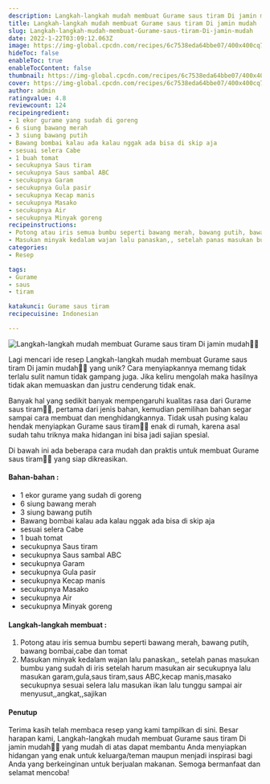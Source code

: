```yaml
---
description: Langkah-langkah mudah membuat Gurame saus tiram Di jamin mudah"
title: Langkah-langkah mudah membuat Gurame saus tiram Di jamin mudah
slug: Langkah-langkah-mudah-membuat-Gurame-saus-tiram-Di-jamin-mudah
date: 2022-1-22T03:09:12.063Z
image: https://img-global.cpcdn.com/recipes/6c7538eda64bbe07/400x400cq70/photo.jpg
hideToc: false
enableToc: true
enableTocContent: false
thumbnail: https://img-global.cpcdn.com/recipes/6c7538eda64bbe07/400x400cq70/photo.jpg
cover: https://img-global.cpcdn.com/recipes/6c7538eda64bbe07/400x400cq70/photo.jpg
author: admin
ratingvalue: 4.8
reviewcount: 124
recipeingredient:
- 1 ekor gurame yang sudah di goreng
- 6 siung bawang merah
- 3 siung bawang putih
- Bawang bombai kalau ada kalau nggak ada bisa di skip aja
- sesuai selera Cabe
- 1 buah tomat
- secukupnya Saus tiram
- secukupnya Saus sambal ABC
- secukupnya Garam
- secukupnya Gula pasir
- secukupnya Kecap manis
- secukupnya Masako
- secukupnya Air
- secukupnya Minyak goreng
recipeinstructions:
- Potong atau iris semua bumbu seperti bawang merah, bawang putih, bawang bombai,cabe dan tomat
- Masukan minyak kedalam wajan lalu panaskan,, setelah panas masukan bumbu yang sudah di iris setelah harum masukan air secukupnya lalu masukan garam,gula,saus tiram,saus ABC,kecap manis,masako secukupnya sesuai selera lalu masukan ikan lalu tunggu sampai air menyusut,,angkat,,sajikan
categories:
- Resep

tags:
- Gurame
- saus
- tiram

katakunci: Gurame saus tiram
recipecuisine: Indonesian

---
```


![Langkah-langkah mudah membuat Gurame saus tiram Di jamin mudah👩‍🍳](https://img-global.cpcdn.com/recipes/6c7538eda64bbe07/400x400cq70/photo.jpg)

Lagi mencari ide resep Langkah-langkah mudah membuat Gurame saus tiram Di jamin mudah👩‍🍳 yang unik? Cara menyiapkannya memang tidak terlalu sulit namun tidak gampang juga. Jika keliru mengolah maka hasilnya tidak akan memuaskan dan justru cenderung tidak enak.

Banyak hal yang sedikit banyak mempengaruhi kualitas rasa dari Gurame saus tiram👩‍🍳, pertama dari jenis bahan, kemudian pemilihan bahan segar sampai cara membuat dan menghidangkannya. Tidak usah pusing kalau hendak menyiapkan Gurame saus tiram👩‍🍳 enak di rumah, karena asal sudah tahu triknya maka hidangan ini bisa jadi sajian spesial.

Di bawah ini ada beberapa cara mudah dan praktis untuk membuat Gurame saus tiram👩‍🍳 yang siap dikreasikan.

<!--inarticleads1-->

#### Bahan-bahan :

- 1 ekor gurame yang sudah di goreng
- 6 siung bawang merah
- 3 siung bawang putih
- Bawang bombai kalau ada kalau nggak ada bisa di skip aja
- sesuai selera Cabe
- 1 buah tomat
- secukupnya Saus tiram
- secukupnya Saus sambal ABC
- secukupnya Garam
- secukupnya Gula pasir
- secukupnya Kecap manis
- secukupnya Masako
- secukupnya Air
- secukupnya Minyak goreng

<!--inarticleads2-->

#### Langkah-langkah membuat :

1. Potong atau iris semua bumbu seperti bawang merah, bawang putih, bawang bombai,cabe dan tomat
1. Masukan minyak kedalam wajan lalu panaskan,, setelah panas masukan bumbu yang sudah di iris setelah harum masukan air secukupnya lalu masukan garam,gula,saus tiram,saus ABC,kecap manis,masako secukupnya sesuai selera lalu masukan ikan lalu tunggu sampai air menyusut,,angkat,,sajikan

#### Penutup

Terima kasih telah membaca resep yang kami tampilkan di sini. Besar harapan kami, Langkah-langkah mudah membuat Gurame saus tiram Di jamin mudah👩‍🍳 yang mudah di atas dapat membantu Anda menyiapkan hidangan yang enak untuk keluarga/teman maupun menjadi inspirasi bagi Anda yang berkeinginan untuk berjualan makanan. Semoga bermanfaat dan selamat mencoba!